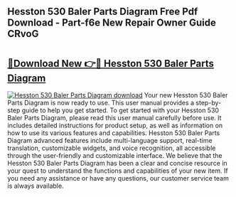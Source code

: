 ## Hesston 530 Baler Parts Diagram Free Pdf Download - Part-f6e New Repair Owner Guide CRvoG

# <h2><a href="http://dftfn08.blite.top/?on=Hesston+530+Baler+Parts+Diagram">🔗Download New 👉🔴 Hesston 530 Baler Parts Diagram</a></h2>

[![Hesston 530 Baler Parts Diagram download](https://i.imgur.com/lujVjoI.png)](http://dftfn08.blite.top/?on=Hesston+530+Baler+Parts+Diagram)
Your new Hesston 530 Baler Parts Diagram is now ready to use. This user manual provides a step-by-step guide to help you get started. To get started with your Hesston 530 Baler Parts Diagram, please read this user manual carefully before use. It includes detailed instructions for product setup, as well as information on how to use its various features and capabilities. Hesston 530 Baler Parts Diagram advanced features include multi-language support, real-time translation, customizable widgets, and voice recognition, all accessible through the user-friendly and customizable interface. We believe that the Hesston 530 Baler Parts Diagram has been a clear and concise resource in your quest to understand the functions and capabilities of your new item. If you need any assistance or have any questions, our customer service team is always available.
